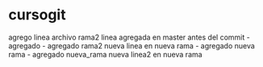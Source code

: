 # cursogit
agrego linea archivo rama2
linea agregada en master antes del commit - agregado - agregado rama2
nueva linea en nueva rama - agregado nueva rama - agregado nueva_rama
nueva linea2 en nueva rama